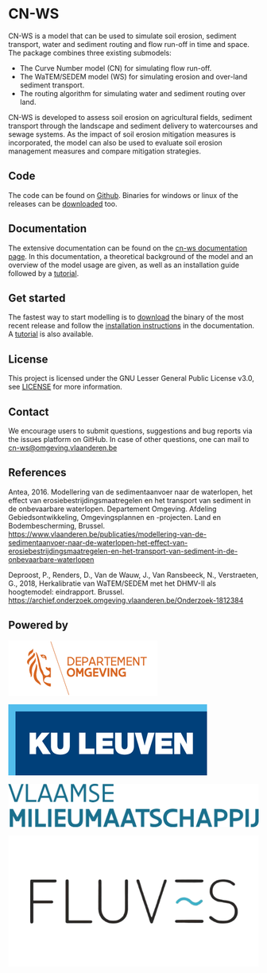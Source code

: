 # CN-WS

CN-WS is a model that can be used to
simulate soil erosion, sediment transport, water and sediment routing and
flow run-off in time and space. The package combines three existing submodels:

 - The Curve Number model (CN) for simulating flow run-off.
 - The WaTEM/SEDEM model (WS) for simulating erosion and over-land sediment
   transport.
 - The routing algorithm for simulating water and sediment routing over land.

CN-WS is developed to assess soil erosion on
agricultural fields, sediment transport through the landscape and sediment
delivery to watercourses and sewage systems. As the impact of soil erosion
mitigation measures is incorporated, the model can also be used to evaluate soil
erosion management measures and compare mitigation strategies.

## Code

The code can be found on [Github](https://github.com/cn-ws/cn-ws/). 
Binaries for windows or linux of the releases can be 
[downloaded](https://github.com/cn-ws/cn-ws/releases) too. 

## Documentation

The extensive documentation can be found on the 
[cn-ws documentation page](https://cn-ws.github.io/cn-ws/). 
In this documentation, a theoretical background of the model and an overview
of the model usage are given, as well as an installation guide followed by a
[tutorial](https://cn-ws.github.io/cn_ws/tutorial.html).

## Get started

The fastest way to start modelling is to 
[download](https://github.com/cn-ws/cn-ws/releases) the binary of the 
most recent release and follow the 
[installation instructions](https://cn-ws.github.io/cn-ws/installation.html) in 
the documentation. A [tutorial](https://cn-ws.github.io/cn-ws/tutorial.html) is 
also available.  

## License

This project is licensed under the GNU Lesser General Public License v3.0, see
[LICENSE](https://github.com/cn-ws/cn-ws/blob/master/LICENSE) for more information.

## Contact

We encourage users to submit questions, suggestions and bug reports via
the issues platform on GitHub. In case of other questions, one can mail
to <cn-ws@omgeving.vlaanderen.be>

## References

Antea, 2016. Modellering van de sedimentaanvoer naar de waterlopen, het
effect van erosiebestrijdingsmaatregelen en het transport van sediment in de
onbevaarbare waterlopen. Departement Omgeving. Afdeling Gebiedsontwikkeling,
Omgevingsplannen en -projecten. Land en Bodembescherming, Brussel.
https://www.vlaanderen.be/publicaties/modellering-van-de-sedimentaanvoer-naar-de-waterlopen-het-effect-van-erosiebestrijdingsmaatregelen-en-het-transport-van-sediment-in-de-onbevaarbare-waterlopen

Deproost, P., Renders, D., Van de Wauw, J., Van Ransbeeck, N.,
Verstraeten, G., 2018, Herkalibratie van WaTEM/SEDEM met het DHMV-II als
hoogtemodel: eindrapport. Brussel.
https://archief.onderzoek.omgeving.vlaanderen.be/Onderzoek-1812384

## Powered by

![image](docs/_static/png/DepartementOmgeving_logo.png)

![image](docs/_static/png/KULeuven_logo.png)

![image](docs/_static/png/VMM_logo.png)

![image](docs/_static/png/fluves_logo.png)
